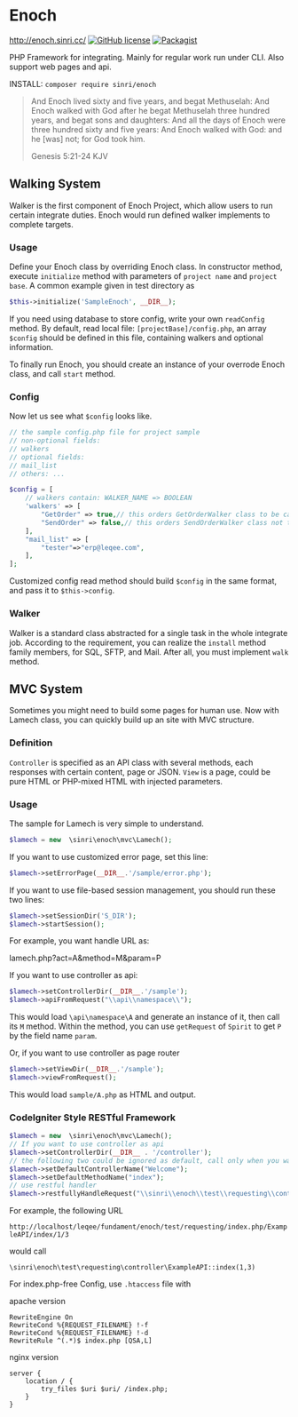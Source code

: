 # Enoch 

http://enoch.sinri.cc/ [![GitHub license](https://img.shields.io/badge/license-MIT-blue.svg)](https://raw.githubusercontent.com/sinri/enoch/master/LICENSE) [![Packagist](https://img.shields.io/packagist/v/sinri/enoch.svg)](https://packagist.org/packages/sinri/enoch)

PHP Framework for integrating. 
Mainly for regular work run under CLI. 
Also support web pages and api.

INSTALL: `composer require sinri/enoch`

> And Enoch lived sixty and five years, and begat Methuselah: 
> And Enoch walked with God after he begat Methuselah three hundred years, and begat sons and daughters: 
> And all the days of Enoch were three hundred sixty and five years: 
> And Enoch walked with God: and he [was] not; for God took him.
>
>  Genesis 5:21-24 KJV

## Walking System

Walker is the first component of Enoch Project, which allow users to run certain integrate duties.
Enoch would run defined walker implements to complete targets.

### Usage

Define your Enoch class by overriding Enoch class.
In constructor method, execute `initialize` method with parameters of `project name` and `project base`.
A common example given in test directory as 
```php
$this->initialize('SampleEnoch', __DIR__);
```
If you need using database to store config, write your own `readConfig` method. 
By default, read local file: `[projectBase]/config.php`, 
an array `$config` should be defined in this file, containing walkers and optional information.

To finally run Enoch, you should create an instance of your overrode Enoch class, and call `start` method.

### Config

Now let us see what `$config` looks like.
```php
// the sample config.php file for project sample
// non-optional fields:
// walkers
// optional fields:
// mail_list
// others: ...

$config = [
    // walkers contain: WALKER_NAME => BOOLEAN
    'walkers' => [
        "GetOrder" => true,// this orders GetOrderWalker class to be called
        "SendOrder" => false,// this orders SendOrderWalker class not to be called
    ],
    "mail_list" => [
        "tester"=>"erp@leqee.com",
    ],
];

```
Customized config read method should build `$config` in the same format, and pass it to `$this->config`.

### Walker

Walker is a standard class abstracted for a single task in the whole integrate job.
According to the requirement, you can realize the `install` method family members, for SQL, SFTP, and Mail.
After all, you must implement `walk` method.

## MVC System

Sometimes you might need to build some pages for human use.
Now with Lamech class, you can quickly build up an site with MVC structure.

### Definition

`Controller` is specified as an API class with several methods, each responses with certain content, page or JSON.
`View` is a page, could be pure HTML or PHP-mixed HTML with injected parameters.
 
### Usage

The sample for Lamech is very simple to understand.

```php
$lamech = new  \sinri\enoch\mvc\Lamech();
```

If you want to use customized error page, set this line:

```php
$lamech->setErrorPage(__DIR__.'/sample/error.php');
```

If you want to use file-based session management, you should run these two lines:

```php
$lamech->setSessionDir('S_DIR');
$lamech->startSession();
```

For example, you want handle URL as:
 
lamech.php?act=A&method=M&param=P

If you want to use controller as api:
```php
$lamech->setControllerDir(__DIR__.'/sample');
$lamech->apiFromRequest("\\api\\namespace\\");
```
This would load `\api\namespace\A` and generate an instance of it, then call its `M` method.
Within the method, you can use `getRequest` of `Spirit` to get `P` by the field name `param`.

Or, if you want to use controller as page router

```php
$lamech->setViewDir(__DIR__.'/sample');
$lamech->viewFromRequest();
```
This would load `sample/A.php` as HTML and output.

### CodeIgniter Style RESTful Framework

```php
$lamech = new  \sinri\enoch\mvc\Lamech();
// If you want to use controller as api
$lamech->setControllerDir(__DIR__ . '/controller');
// the following two could be ignored as default, call only when you want to use a customized value.
$lamech->setDefaultControllerName("Welcome");
$lamech->setDefaultMethodName("index");
// use restful handler
$lamech->restfullyHandleRequest("\\sinri\\enoch\\test\\requesting\\controller\\");
```

For example, the following URL 

`http://localhost/leqee/fundament/enoch/test/requesting/index.php/ExampleAPI/index/1/3`

would call

`\sinri\enoch\test\requesting\controller\ExampleAPI::index(1,3)`

For index.php-free Config, use `.htaccess` file with

apache version

```apacheconfig
RewriteEngine On
RewriteCond %{REQUEST_FILENAME} !-f
RewriteCond %{REQUEST_FILENAME} !-d
RewriteRule ^(.*)$ index.php [QSA,L]
```

nginx version

```nginxconfix
server {
    location / {
        try_files $uri $uri/ /index.php;
    }
}
```